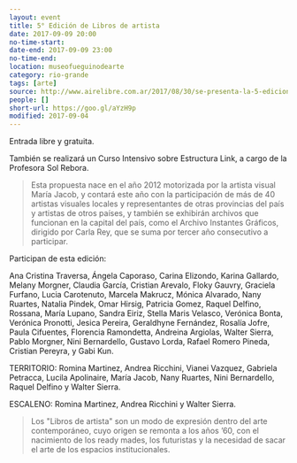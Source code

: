 ```yaml
---
layout: event 
title: 5° Edición de Libros de artista
date: 2017-09-09 20:00
no-time-start: 
date-end: 2017-09-09 23:00
no-time-end: 
location: museofueguinodearte
category: rio-grande
tags: [arte]
source: http://www.airelibre.com.ar/2017/08/30/se-presenta-la-5-edicion-libros-artista-museo-fueguino-arte/
people: []
short-url: https://goo.gl/aYzH9p
modified: 2017-09-04
---
```


Entrada libre y gratuita.

También se realizará un Curso Intensivo sobre Estructura Link, a cargo de la Profesora Sol Rebora. 

> Esta propuesta nace en el año 2012 motorizada por la artista visual María Jacob, y contará este año con la participación de más de 40 artistas visuales locales y representantes de otras provincias del país y artistas de otros países, y también se exhibirán archivos que funcionan en la capital del país, como el Archivo Instantes Gráficos, dirigido por Carla Rey, que se suma por tercer año consecutivo a participar.

Participan de esta edición:

Ana Cristina Traversa, Ángela Caporaso, Carina Elizondo, Karina Gallardo, Melany Morgner, Claudia García, Cristian Arevalo, Floky Gauvry, Graciela Furfano, Lucia Carotenuto, Marcela Makrucz, Mónica Alvarado, Nany Ruartes, Natalia Pindek, Omar Hirsig, Patricia Gomez, Raquel Delfino, Rossana, María Lupano, Sandra Eiriz, Stella Maris Velasco, Verónica Bonta, Verónica Pronotti, Jesica Pereira, Geraldhyne Fernández, Rosalía Jofre, Paula Cifuentes, Florencia Ramondetta, Andreina Argiolas, Walter Sierra, Pablo Morgner, Nini Bernardello, Gustavo Lorda, Rafael Romero Pineda, Cristian Pereyra, y Gabi Kun.

TERRITORIO: Romina Martinez, Andrea Ricchini, Vianei Vazquez, Gabriela Petracca, Lucila Apolinaire, María Jacob, Nany Ruartes, Nini Bernardello, Raquel Delfino y Walter Sierra.

ESCALENO: Romina Martinez, Andrea Ricchini y Walter Sierra.


> Los "Libros de artista" son un modo de expresión dentro del arte contemporáneo, cuyo origen se remonta a los años ’60, con el nacimiento de los ready mades, los futuristas y la necesidad de sacar el arte de los espacios institucionales.